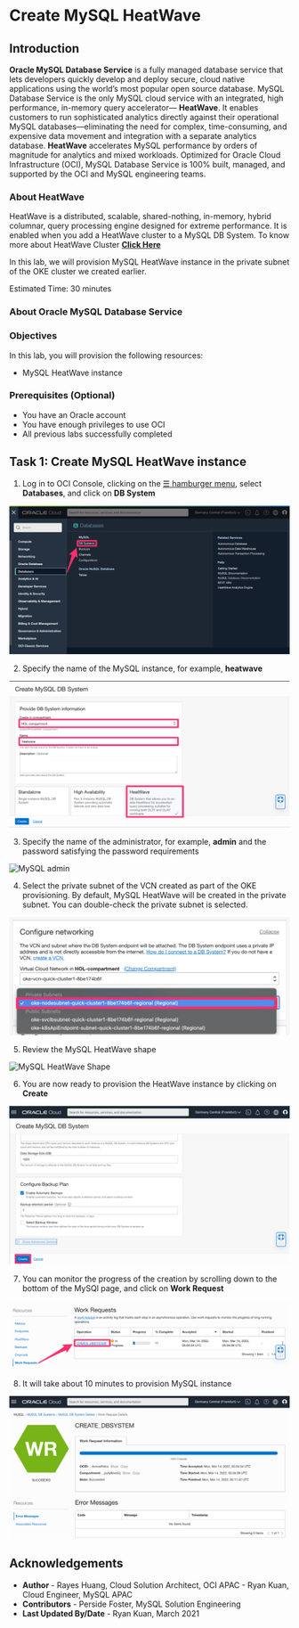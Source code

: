 # Create MySQL HeatWave

## Introduction

**Oracle MySQL Database Service** is a fully managed database service that lets developers quickly develop and deploy secure, cloud native applications using the world’s most popular open source database. MySQL Database Service is the only MySQL cloud service with an integrated, high performance, in-memory query accelerator—
**HeatWave**. It enables customers to run sophisticated analytics directly against their operational MySQL databases—eliminating the need for complex, time-consuming, and expensive data movement and integration with a separate analytics database. **HeatWave** accelerates MySQL performance by orders of magnitude for analytics and mixed workloads. Optimized for Oracle Cloud Infrastructure (OCI), MySQL Database Service is 100% built, managed, and supported by the OCI and MySQL engineering teams.

### About HeatWave

HeatWave is a distributed, scalable, shared-nothing, in-memory, hybrid columnar, query processing engine designed for extreme performance. It is enabled when you add a HeatWave cluster to a MySQL DB System. To know more about HeatWave Cluster <a href="https://dev.mysql.com/doc/heatwave/en/heatwave-introduction.html" target="\_blank">**Click Here**</a>

In this lab, we will provision MySQL HeatWave instance in the private subnet of the OKE cluster we created earlier.

Estimated Time: 30 minutes

### About Oracle MySQL Database Service


### Objectives

In this lab, you will provision the following resources:
* MySQL HeatWave instance

### Prerequisites (Optional)

* You have an Oracle account
* You have enough privileges to use OCI
* All previous labs successfully completed

## Task 1: Create MySQL HeatWave instance

1. Log in to OCI Console, clicking on the <a href="#menu">&#9776; hamburger menu</a>, select **Databases**, and click on **DB System**

![MDS Menu](images/mds-menu.png)

2. Specify the name of the MySQL instance, for example, **heatwave**

![MySQL name](images/heatwave-name.png)

3. Specify the name of the administrator, for example, **admin** and the password satisfying the password requirements

![MySQL admin](images/mds-admin.png)

4. Select the private subnet of the VCN created as part of the OKE provisioning. By default, MySQL HeatWave will be created in the private subnet. You can double-check the private subnet is selected.

![MySQL subnet](images/mds-subnet.png)

5. Review the MySQL HeatWave shape

![MySQL HeatWave Shape](images/mds-shape.png)

6. You are now ready to provision the HeatWave instance by clicking on **Create**

![Create MySQL HeatWave](images/mds-create.png)

7. You can monitor the progress of the creation by scrolling down to the bottom of the MySQl page, and click on **Work Request**

![MySQL work request](images/mds-work-request.png)

8. It will take about 10 minutes to provision MySQL instance

![MySQL Completed](images/mds-completed.png)

## Acknowledgements
* **Author** 
             - Rayes Huang, Cloud Solution Architect, OCI APAC
			 - Ryan Kuan, Cloud Engineer, MySQL APAC
* **Contributors** 
			 - Perside Foster, MySQL Solution Engineering 
* **Last Updated By/Date** - Ryan Kuan, March 2021